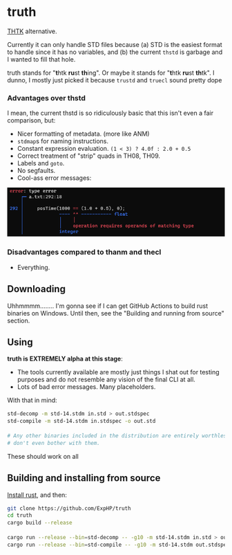 # truth

[THTK](https://github.com/thpatch/thtk/) alternative.

Currently it can only handle STD files because (a) STD is the easiest format to handle since it has no variables, and (b) the current `thstd` is garbage and I wanted to fill that hole.

truth stands for "**t**htk **ru**st **th**ing".  Or maybe it stands for "**t**htk **ru**st **th**tk". I dunno, I mostly just picked it because `trustd` and `truecl` sound pretty dope

### Advantages over thstd

I mean, the current thstd is so ridiculously basic that this isn't even a fair comparison, but:

* Nicer formatting of metadata. (more like ANM)
* `stdmap`s for naming instructions.
* Constant expression evaluation.  `(1 < 3) ? 4.0f : 2.0 + 0.5`
* Correct treatment of "strip" quads in TH08, TH09.
* Labels and `goto`.
* No segfaults.
* Cool-ass error messages:

![Sexy error message example](./doc/img/sexy-error.png)

### Disadvantages compared to thanm and thecl

* Everything.

## Downloading

Uhhmmmm........ I'm gonna see if I can get GitHub Actions to build rust binaries on Windows.  Until then, see the "Building and running from source" section.

## Using

**truth is EXTREMELY alpha at this stage**:

* The tools currently available are mostly just things I shat out for testing purposes and do not resemble any vision of the final CLI at all.
* Lots of bad error messages.  Many placeholders.

With that in mind:

```sh
std-decomp -m std-14.stdm in.std > out.stdspec
std-compile -m std-14.stdm in.stdspec -o out.std

# Any other binaries included in the distribution are entirely worthless testing tools,
# don't even bother with them.
```

These should work on all

## Building and installing from source

[Install rust](https://rustup.rs/), and then:

```sh
git clone https://github.com/ExpHP/truth
cd truth
cargo build --release

cargo run --release --bin=std-decomp -- -g10 -m std-14.stdm in.std > out.stdspec
cargo run --release --bin=std-compile -- -g10 -m std-14.stdm out.stdspec > in.std
```

